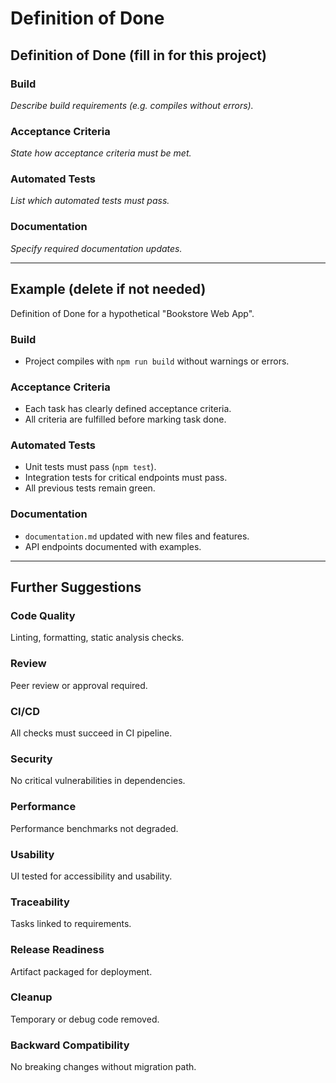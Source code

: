 # Definition of Done

## Definition of Done (fill in for this project)

### Build

_Describe build requirements (e.g. compiles without errors)._

### Acceptance Criteria

_State how acceptance criteria must be met._

### Automated Tests

_List which automated tests must pass._

### Documentation

_Specify required documentation updates._

---

## Example (delete if not needed)

Definition of Done for a hypothetical "Bookstore Web App".

### Build

- Project compiles with `npm run build` without warnings or errors.

### Acceptance Criteria

- Each task has clearly defined acceptance criteria.
- All criteria are fulfilled before marking task done.

### Automated Tests

- Unit tests must pass (`npm test`).
- Integration tests for critical endpoints must pass.
- All previous tests remain green.

### Documentation

- `documentation.md` updated with new files and features.
- API endpoints documented with examples.

---

## Further Suggestions

### Code Quality

Linting, formatting, static analysis checks.

### Review

Peer review or approval required.

### CI/CD

All checks must succeed in CI pipeline.

### Security

No critical vulnerabilities in dependencies.

### Performance

Performance benchmarks not degraded.

### Usability

UI tested for accessibility and usability.

### Traceability

Tasks linked to requirements.

### Release Readiness

Artifact packaged for deployment.

### Cleanup

Temporary or debug code removed.

### Backward Compatibility

No breaking changes without migration path.
